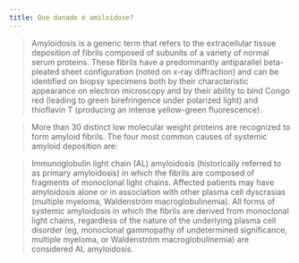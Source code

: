 ```yaml
---
title: Que danado é amiloidose?
---
```


> Amyloidosis is a generic term that refers to the extracellular tissue deposition of fibrils composed of subunits of a variety of normal serum proteins. These fibrils have a predominantly antiparallel beta-pleated sheet configuration (noted on x-ray diffraction) and can be identified on biopsy specimens both by their characteristic appearance on electron microscopy and by their ability to bind Congo red (leading to green birefringence under polarized light) and thioflavin T (producing an intense yellow-green fluorescence).

> More than 30 distinct low molecular weight proteins are recognized to form amyloid fibrils. The four most common causes of systemic amyloid deposition are:

> Immunoglobulin light chain (AL) amyloidosis (historically referred to as primary amyloidosis) in which the fibrils are composed of fragments of monoclonal light chains. Affected patients may have amyloidosis alone or in association with other plasma cell dyscrasias (multiple myeloma, Waldenström macroglobulinemia). All forms of systemic amyloidosis in which the fibrils are derived from monoclonal light chains, regardless of the nature of the underlying plasma cell disorder (eg, monoclonal gammopathy of undetermined significance, multiple myeloma, or Waldenström macroglobulinemia) are considered AL amyloidosis.